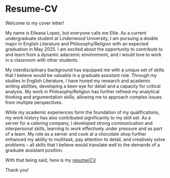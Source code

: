 # Resume-CV

Welcome to my cover letter!

My name is Elleana Lopez, but everyone calls me Ellie. As a current undergraduate student at Lindenwood University, I am pursuing a double major in English Literature and Philosophy/Religion with an expected graduation in May 2025. I am excited about the opportunity to contribute to and learn from a dynamic adacemic environment, and I would love to work in a classroom with other students.

My interdisciplinary background has equipped me with a unique set of skills that I believe would be valuable in a graduate assistant role. Through my studies in English Literature, I have honed my research and academic writing abilities, developing a keen eye for detail and a capacity for critical analysis. My work in Philosophy/Religion has further refined my analytical thinking and argumentation skills, allowing me to approach complex issues from multiple perspectives.

While my academic experiences form the foundation of my qualifications, my work history has also contributed significantly to my skill set. As a server for a catering company, I developed strong communication and interpersonal skills, learning to work effectively under pressure and as part of a team. My role as a server and cook at a chocolate shop further enhanced my ability to multitask, pay attention to detail, and creatively solve problems – all skills that I believe would translate well to the demands of a graduate assistant position.

With that being said, here is my [resume/CV](https://github.com/user-attachments/files/16987648/Elleana.Lopez.Resume.pdf)


Thank you!
